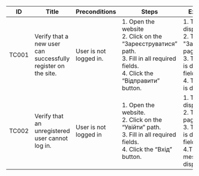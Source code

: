 | **ID** | **Title** | **Preconditions** | **Steps** | **Expected result** | **Comments**|
|--------|--------|--------|--------|--------|--------|
| TC001 | Verify that a new user can successfully register on the site. | User is not logged in. | 1. Open the website<br>2. Click on the “Зареєструватися” path.<br>3. Fill in all required fields.<br>4. Click the “Відправити” button. | 1. The main page is displayed.<br>2. The "Зареєструватися" page is displayed.<br>3. The entered data is displayed in the fields.<br>4. The "login page" is displayed. | "Зареєструватися" link translated as "Sign up".<br>"Відправити" button translated as "Submit" |
|TC002 | Verify that an unregistered user cannot log in. | User is not logged in | 1. Open the website.<br>2. Click on the “Увійти” path.<br> 3. Fill in all required fields.<br> 4. Click the “Вхід” button. | 1. The main page is displayed.<br> 2. The "Увійти" page is opened.<br>3. The entered data is displayed in the fields.<br>4.The error message  is displayed. | - "Увійти" button translated as "Login"<br>- "Вхід" button translated as "Submit"  |
